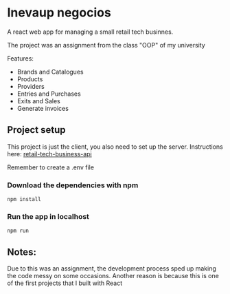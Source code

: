 # Inevaup negocios

A react web app for managing a small retail tech businnes.

The project was an assignment from the class "OOP" of my university

Features:

* Brands and Catalogues
* Products
* Providers
* Entries and Purchases
* Exits and Sales
* Generate invoices

## Project setup

This project is just the client, you also need to set up the server.
Instructions here: [retail-tech-business-api](https://github.com/dgop92/retail-tech-business-api)

Remember to create a .env file

### Download the dependencies with npm

```
npm install
```

### Run the app in localhost

```
npm run
```

## Notes:

Due to this was an assignment, the development process sped up making 
the code messy on some occasions. Another reason is because this is 
one of the first projects that I built with React

